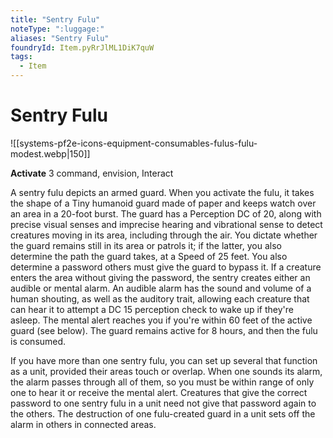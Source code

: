 ```yaml
---
title: "Sentry Fulu"
noteType: ":luggage:"
aliases: "Sentry Fulu"
foundryId: Item.pyRrJlML1DiK7quW
tags:
  - Item
---
```


# Sentry Fulu
![[systems-pf2e-icons-equipment-consumables-fulus-fulu-modest.webp|150]]

**Activate** 3 command, envision, Interact

A sentry fulu depicts an armed guard. When you activate the fulu, it takes the shape of a Tiny humanoid guard made of paper and keeps watch over an area in a 20-foot burst. The guard has a Perception DC of 20, along with precise visual senses and imprecise hearing and vibrational sense to detect creatures moving in its area, including through the air. You dictate whether the guard remains still in its area or patrols it; if the latter, you also determine the path the guard takes, at a Speed of 25 feet. You also determine a password others must give the guard to bypass it. If a creature enters the area without giving the password, the sentry creates either an audible or mental alarm. An audible alarm has the sound and volume of a human shouting, as well as the auditory trait, allowing each creature that can hear it to attempt a DC 15 perception check to wake up if they're asleep. The mental alert reaches you if you're within 60 feet of the active guard (see below). The guard remains active for 8 hours, and then the fulu is consumed.

If you have more than one sentry fulu, you can set up several that function as a unit, provided their areas touch or overlap. When one sounds its alarm, the alarm passes through all of them, so you must be within range of only one to hear it or receive the mental alert. Creatures that give the correct password to one sentry fulu in a unit need not give that password again to the others. The destruction of one fulu-created guard in a unit sets off the alarm in others in connected areas.
